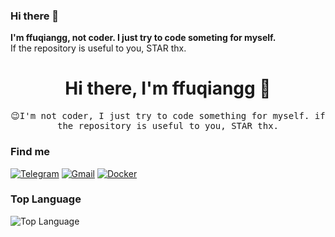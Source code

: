 ### Hi there 👋

**I'm ffuqiangg, not coder. I just try to code someting for myself.**  
If the repository is useful to you, STAR thx.
<p>
  <h1 align="center">
    <b>Hi there, I'm ffuqiangg 👋</b>
  </h1>
  <p align="center">
    <samp>😉I'm not coder, I just try to code something for myself. if the repository is useful to you, STAR thx.</samp>
  </p>
</p>


### Find me

[![Telegram](https://img.shields.io/badge/-Telegram-413f42?style=flat&logo=telegram&logoColor=white)](https://t.me/ffuqiangg)
[![Gmail](https://img.shields.io/badge/-Gmail-red?style=flat&logo=gmail&logoColor=white)](mailto:ffuqiangg@gmail.com)
[![Docker](https://img.shields.io/badge/-Docker-informational?style=flat&logo=docker&logoColor=white)](https://hub.docker.com/u/ffuqiangg)

### Top Language

![Top Language](https://github-readme-stats.vercel.app/api/top-langs/?username=ffuqiangg&hide=html,&hide_border=false&hide_title=true)
